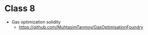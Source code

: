 # Class 8

- Gas optimization solidity
    - https://github.com/MuhtasimTanmoy/GasOptimisationFoundry